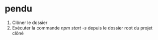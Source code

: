 # pendu
1. Clôner le dossier
2. Exécuter la commande *npm start -s* depuis le dossier root du projet clôné
